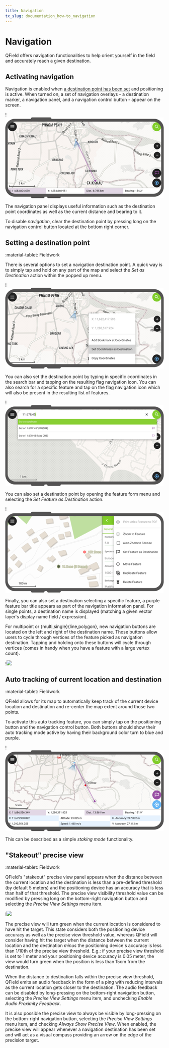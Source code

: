 ```yaml
---
title: Navigation
tx_slug: documentation_how-to_navigation
---
```


# Navigation

QField offers navigation functionalities to help orient yourself in the field and accurately reach a given destination.

## Activating navigation

Navigation is enabled when [a destination point has been set](#setting-a-destination-point) and positioning is active.
When turned on, a set of navigation overlays - a destination marker, a navigation panel, and a navigation control button - appear on the screen.

!![](../assets/images/navigation.png)

The navigation panel displays useful information such as the destination point coordinates as well as the current distance and bearing to it.

To disable *navigation*, clear the destination point by pressing long on the navigation control button located at the bottom right corner.

## Setting a destination point
:material-tablet: Fieldwork

There is several options to set a navigation destination point.
A quick way is to simply tap and hold on any part of the map and select the *Set as Destination* action within the popped up menu.

!![](../assets/images/navigation-add-from-touch.png)

You can also set the destination point by typing in specific coordinates in the search bar and tapping on the resulting flag navigation icon.
You can also search for a specific feature and tap on the flag navigation icon which will also be present in the resulting list of features.

!![](../assets/images/navigation-search-bar.png)

You can also set a destination point by opening the feature form menu and selecting the *Set Feature as Destination* action.

!![](../assets/images/navigation-destination-feature-form.png)

Finally, you can also set a destination selecting a specific feature, a purple feature bar title appears as part of the navigation information panel.
For single points, a destination name is displayed (matching a given vector layer's display name field / expression).

For multipoint or {multi,single}{line,polygon}, new navigation buttons are located on the left and right of the destination name.
Those buttons allow users to cycle through vertices of the feature picked as navigation destination.
Tapping and holding onto these buttons will cycle through vertices (comes in handy when you have a feature with a large vertex count).

!![](../assets/images/navigation-polygon.webp,280px)

## Auto tracking of current location and destination
:material-tablet: Fieldwork

QField allows for its map to automatically keep track of the current device location and destination and re-center the map extent around those two points.

To activate this auto tracking feature, you can simply tap on the positioning button and the navigation control button.
Both buttons should show their auto tracking mode active by having their background color turn to blue and purple.

!![](../assets/images/navigation-auto-tracking.png)

This can be described as a simple *staking mode* functionality.

## "Stakeout" precise view
:material-tablet: Fieldwork

QField's "stakeout" precise view panel appears when the distance between the current location and the destination is less than a pre-defined threshold (by default 5 meters) and the positioning device has an accuracy that is less than half of that threshold.
The precise view visibility threshold value can be modified by pressing long on the bottom-right navigation button and selecting the *Precise View Settings* menu item.

!![](../assets/images/navigation-precise-view.webp,280px)

The precise view will turn green when the current location is considered to have hit the target.
This state considers both the positioning device accuracy as well as the precise view threshold value, whereas QField will consider having hit the target when the distance between the current location and the destination *minus* the positioning device's accuracy is less than 1/10th of the precise view threshold.
E.g.: if your precise view threshold is set to 1 meter and your positioning device accuracy is 0.05 meter, the view would turn green when the position is less than 15cm from the destination.

When the distance to destination falls within the precise view threshold, QField emits an audio feedback in the form of a ping with reducing intervals as the current location gets closer to the destination. The audio feedback can be disabled by long-pressing on the bottom-right navigation button, selecting the *Precise View Settings* menu item, and unchecking *Enable Audio Proximity Feedback*.

It is also possible the precise view to always be visible by long-pressing on the bottom-right navigation button, selecting the *Precise View Settings* menu item, and checking *Always Show Precise View*. When enabled, the precise view will appear whenever a navigation destination has been set and will act as a visual compass providing an arrow on the edge of the precision target.
